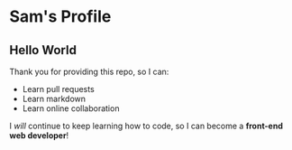# Sam's Profile
## Hello World

Thank you for providing this repo, so I can:
* Learn pull requests
* Learn markdown
* Learn online collaboration

I *will* continue to keep learning how to code, so I can become a **front-end web developer**!

